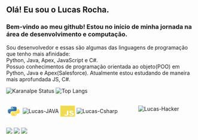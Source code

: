## Olá! Eu sou o Lucas Rocha.
### Bem-vindo ao meu github! Estou no início de minha jornada na área de desenvolvimento e computação.
  
   Sou desenvolvedor e essas são algumas das linguagens de programação que tenho mais afinidade:<br>
   Python, Java, Apex, JavaScript e C#.<br>
   Possuo conhecimentos de programação orientada ao objeto(POO) em Python, Java e Apex(Salesforce). Atualmente estou estudando de maneira mais aprofundada JS, C#.
   
![Karanalpe Status](https://github-readme-stats.vercel.app/api?username=plucasr02&show_icons=true&theme=tokyonight)
![Top Langs](https://github-readme-stats.vercel.app/api/top-langs/?username=plucasr02&layout=compact&theme=tokyonight)

</div>
<div style="display: inline_block"><br>
<img align="center" alt="Lucas-Python" height="30" width="40" src="https://raw.githubusercontent.com/devicons/devicon/master/icons/python/python-original.svg">
<img align="center" alt="Lucas-JAVA" height="30" width="40" src="https://cdn.jsdelivr.net/gh/devicons/devicon/icons/java/java-original.svg"/>
<img align="center" alt="Lucas-Js" height="30" width="40" src="https://raw.githubusercontent.com/devicons/devicon/master/icons/javascript/javascript-plain.svg">   
<img align="center" alt="Lucas-Csharp" height="30" width="40" src="https://cdn.jsdelivr.net/gh/devicons/devicon/icons/csharp/csharp-original.svg">
<img align="right" alt="Lucas-Hacker" height="40%" width="30%" src="https://media.giphy.com/media/zOvBKUUEERdNm/giphy.gif">
</div>
  
##

<div> 
  
  <a href = "mailto:plucasr.developer@gmail.com"><img src="https://img.shields.io/badge/-Gmail-%23333?style=for-the-badge&logo=gmail&logoColor=white" target="_blank"></a>
  <a href="https://www.linkedin.com/in/plucasrdev/" target="_blank"><img src="https://img.shields.io/badge/-LinkedIn-%230077B5?style=for-the-badge&logo=linkedin&logoColor=white" target="_blank"></a> 
  <a href="https://www.instagram.com/plucasr/?hl=pt-br" target="_blank"><img src="https://img.shields.io/badge/-Instagram-%23E4405F?style=for-the-badge&logo=instagram&logoColor=white" target="_blank"></a> 
  
</div>
